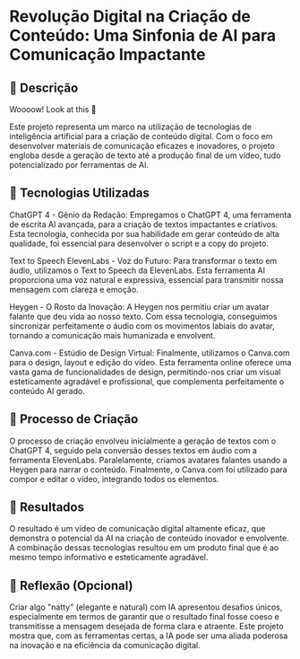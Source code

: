 # Revolução Digital na Criação de Conteúdo: Uma Sinfonia de AI para Comunicação Impactante

## 📒 Descrição

Woooow! Look at this 👀

Este projeto representa um marco na utilização de tecnologias de inteligência artificial para a criação de conteúdo digital. Com o foco em desenvolver materiais de comunicação eficazes e inovadores, o projeto engloba desde a geração de texto até a produção final de um vídeo, tudo potencializado por ferramentas de AI.

## 🤖 Tecnologias Utilizadas

ChatGPT 4 - Gênio da Redação: Empregamos o ChatGPT 4, uma ferramenta de escrita AI avançada, para a criação de textos impactantes e criativos. Esta tecnologia, conhecida por sua habilidade em gerar conteúdo de alta qualidade, foi essencial para desenvolver o script e a copy do projet​​o.

Text to Speech ElevenLabs - Voz do Futuro: Para transformar o texto em áudio, utilizamos o Text to Speech da ElevenLabs. Esta ferramenta AI proporciona uma voz natural e expressiva, essencial para transmitir nossa mensagem com clareza e emoçã​​o.

Heygen - O Rosto da Inovação: A Heygen nos permitiu criar um avatar falante que deu vida ao nosso texto. Com essa tecnologia, conseguimos sincronizar perfeitamente o áudio com os movimentos labiais do avatar, tornando a comunicação mais humanizada e envolvent.

Canva.com - Estúdio de Design Virtual: Finalmente, utilizamos o Canva.com para o design, layout e edição do vídeo. Esta ferramenta online oferece uma vasta gama de funcionalidades de design, permitindo-nos criar um visual esteticamente agradável e profissional, que complementa perfeitamente o conteúdo AI gerado.

## 🧐 Processo de Criação

O processo de criação envolveu inicialmente a geração de textos com o ChatGPT 4, seguido pela conversão desses textos em áudio com a ferramenta ElevenLabs. Paralelamente, criamos avatares falantes usando a Heygen para narrar o conteúdo. Finalmente, o Canva.com foi utilizado para compor e editar o vídeo, integrando todos os elementos.


## 🚀 Resultados

O resultado é um vídeo de comunicação digital altamente eficaz, que demonstra o potencial da AI na criação de conteúdo inovador e envolvente. A combinação dessas tecnologias resultou em um produto final que é ao mesmo tempo informativo e esteticamente agradável.

## 💭 Reflexão (Opcional)

Criar algo "natty" (elegante e natural) com IA apresentou desafios únicos, especialmente em termos de garantir que o resultado final fosse coeso e transmitisse a mensagem desejada de forma clara e atraente. Este projeto mostra que, com as ferramentas certas, a IA pode ser uma aliada poderosa na inovação e na eficiência da comunicação digital.
